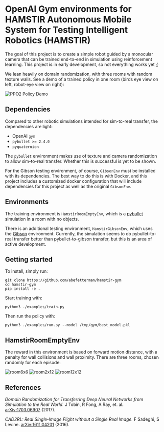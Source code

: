# OpenAI Gym environments for HAMSTIR Autonomous Mobile System for Testing Intelligent Robotics (HAMSTIR)

The goal of this project is to create a simple robot guided by a monocular camera
that can be trained end-to-end in simulation using reinforcement learning. This 
project is in early development, so not everything works yet ;) 

We lean heavily on domain randomization, with three rooms with random texture walls.
See a demo of a trained policy in one room (birds eye view on left, robot-eye view
  on right):

![PPO2 Policy Demo](https://github.com/abefetterman/hamstir-gym/raw/master/images/train_demo.gif "PPO2 Policy Demo")

## Dependencies

Compared to other robotic simulations intended for sim-to-real transfer, the
dependencies are light:

*  OpenAI `gym`
*  `pybullet >= 2.4.0`
*  `pyquaternion`

The `pybullet` environment makes use of texture and camera randomization to allow
sim-to-real transfer. Whether this is successful is yet to be shown.

For the Gibson testing environment, of course, `GibsonEnv` must be installed with 
its dependencies. The best way to do this is with Docker, and this project includes
a customized docker configuration that will include dependencies for this project
as well as the original `GibsonEnv`.

##  Environments

The training environment is `HamstirRoomEmptyEnv`, which is a 
[pybullet](https://github.com/bulletphysics/bullet3) simulation in a room with 
no objects. 

There is an additional testing environment, `HamstirGibsonEnv`, which uses the 
[Gibson](https://github.com/StanfordVL/GibsonEnv) environment. Currently, the simulation
seems to do pybullet-to-real transfer better than pybullet-to-gibson transfer, but
this is an area of active development.

## Getting started

To install, simply run:

```
git clone https://github.com/abefetterman/hamstir-gym
cd hamstir-gym
pip install -e .
```

Start training with:

```
python3 ./examples/train.py
``` 

Then run the policy with:

```
python3 ./examples/run.py --model /tmp/gym/best_model.pkl
```

## HamstirRoomEmptyEnv

The reward in this environment is based on forward motion distance, with a penalty
for wall collisions and wall proximity. There are three rooms, chosen randomly for
each episode:

![room6x6](https://github.com/abefetterman/hamstir-gym/raw/master/images/room6x6.png "room6x6") ![room2x12](https://github.com/abefetterman/hamstir-gym/raw/master/images/room2x12.png "room6x6") ![room12x12](https://github.com/abefetterman/hamstir-gym/raw/master/images/room12x12.png "room6x6")

## References
 
_Domain Randomization for Transferring Deep Neural Networks from Simulation to the Real World._ 
J Tobin, R Fong, A Ray, et. al. 
[arXiv:1703.06907](https://arxiv.org/abs/1703.06907) (2017).

_CAD2RL: Real Single-Image Flight without a Single Real Image._ 
F Sadeghi, S Levine.
[arXiv:1611.04201](https://arxiv.org/abs/1611.04201) (2016).



